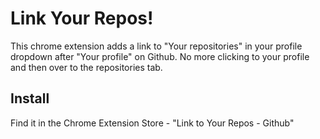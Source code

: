 # Link Your Repos!
This chrome extension adds a link to "Your repositories" in your profile dropdown after "Your profile" on Github.  No more clicking to your profile and then over to the repositories tab.

## Install
Find it in the Chrome Extension Store - "Link to Your Repos - Github"
